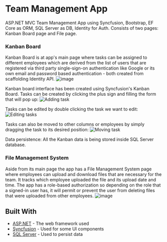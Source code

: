 # Team Management App

ASP.NET MVC Team Management App using Syncfusion, Bootstrap, EF Core as ORM, SQL Server as DB, Identity for Auth. Consists of two pages: Kanban Board page and File page.

### Kanban Board
Kanban Board is at app's main page where tasks can be assigned to different employees which are derived from the list of users that are registered via third party single-sign-on authentication like Google or its own email and password based authentication - both created from scaffolding Identity API.
![image](https://github.com/stefank1995/team-management-app/assets/132662524/a142902b-328b-444f-9252-4d8524ada15b)

Kanban board interface has been created using Syncfusion's Kanban Board. Tasks can be created by clicking the plus sign and filling the form that will pop up:
![Adding task](https://github.com/stefank1995/team-management-app/assets/132662524/69776d0d-3cf2-4145-94cb-aecf32beba2b)

Tasks can be edited by double clicking the task we want to edit:
![Editing tasks](https://github.com/stefank1995/team-management-app/assets/132662524/f8c0694e-c49e-4274-81d4-eeecc804ca9c)


Tasks can also be moved to other columns or employees by simply dragging the task to its desired position:
![Moving task](https://github.com/stefank1995/team-management-app/assets/132662524/b29da5b0-258c-4cc7-8c77-c6a325bca139)

Data persistence: All the Kanban data is being stored inside SQL Server database.

### File Management System
Aside from its main page the app has a File Management System page where employees can upload and download files that are necessary for the team. It tracks which employee uploaded the file and its upload date and time. The app has a role-based authorization so depending on the role that a signed-in user has, it will permit or prevent the user from deleting files that were uploaded from other employees.
![image](https://github.com/stefank1995/team-management-app/assets/132662524/6145b275-dc40-4919-b8b5-668d94bc4620)



## Built With

* [ASP.NET](https://dotnet.microsoft.com/en-us/apps/aspnet) - The web framework used
* [Syncfusion](https://www.syncfusion.com/) - Used for some UI components
* [SQL Server](https://www.microsoft.com/en-us/sql-server/sql-server-downloads) - Used to persist data




